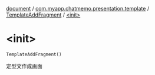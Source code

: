 [document](../../index.md) / [com.myapp.chatmemo.presentation.template](../index.md) / [TemplateAddFragment](index.md) / [&lt;init&gt;](./-init-.md)

# &lt;init&gt;

`TemplateAddFragment()`

定型文作成画面

